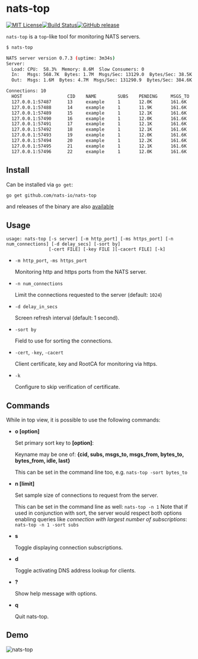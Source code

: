 # nats-top

[![MIT License](http://img.shields.io/badge/license-MIT-blue.svg?style=flat-square)](https://github.com/nats-io/nats-top/blob/master/LICENSE)[![Build Status](https://travis-ci.org/nats-io/nats-top.svg?branch=master)](http://travis-ci.org/nats-io/nats-top)[![GitHub release](http://img.shields.io/github/release/nats-io/nats-top.svg?style=flat-square)](https://github.com/nats-io/nats-top/releases)

`nats-top` is a `top`-like tool for monitoring NATS servers.

```sh
$ nats-top

NATS server version 0.7.3 (uptime: 3m34s)
Server:
  Load: CPU:  58.3%  Memory: 8.6M  Slow Consumers: 0
  In:   Msgs: 568.7K  Bytes: 1.7M  Msgs/Sec: 13129.0  Bytes/Sec: 38.5K
  Out:  Msgs: 1.6M  Bytes: 4.7M  Msgs/Sec: 131290.9  Bytes/Sec: 384.6K    

Connections: 10
  HOST                 CID    NAME        SUBS    PENDING     MSGS_TO   MSGS_FROM   BYTES_TO    BYTES_FROM  LANG     VERSION  UPTIME   LAST ACTIVITY
  127.0.0.1:57487      13     example     1       12.0K       161.6K    0           484.7K      0           go       1.1.7    17s      2016-02-09 00:13:24.753062715 -0800 PST
  127.0.0.1:57488      14     example     1       11.9K       161.6K    0           484.7K      0           go       1.1.7    17s      2016-02-09 00:13:24.753040168 -0800 PST
  127.0.0.1:57489      15     example     1       12.1K       161.6K    0           484.7K      0           go       1.1.7    17s      2016-02-09 00:13:24.753069442 -0800 PST
  127.0.0.1:57490      16     example     1       12.0K       161.6K    0           484.7K      0           go       1.1.7    17s      2016-02-09 00:13:24.753057413 -0800 PST
  127.0.0.1:57491      17     example     1       12.1K       161.6K    0           484.7K      0           go       1.1.7    17s      2016-02-09 00:13:24.75307264 -0800 PST 
  127.0.0.1:57492      18     example     1       12.1K       161.6K    0           484.7K      0           go       1.1.7    17s      2016-02-09 00:13:24.753066213 -0800 PST
  127.0.0.1:57493      19     example     1       12.0K       161.6K    0           484.7K      0           go       1.1.7    17s      2016-02-09 00:13:24.753075802 -0800 PST
  127.0.0.1:57494      20     example     1       12.2K       161.6K    0           484.7K      0           go       1.1.7    17s      2016-02-09 00:13:24.753052178 -0800 PST
  127.0.0.1:57495      21     example     1       12.1K       161.6K    0           484.7K      0           go       1.1.7    17s      2016-02-09 00:13:24.753048615 -0800 PST
  127.0.0.1:57496      22     example     1       12.0K       161.6K    0           484.7K      0           go       1.1.7    17s      2016-02-09 00:13:24.753016783 -0800 PST
```

## Install

Can be installed via `go get`:

```sh
go get github.com/nats-io/nats-top
```

and releases of the binary are also [available](https://github.com/nats-io/nats-top/releases)

## Usage

```
usage: nats-top [-s server] [-m http_port] [-ms https_port] [-n num_connections] [-d delay_secs] [-sort by]
                [-cert FILE] [-key FILE ][-cacert FILE] [-k]
```

- `-m http_port`, `-ms https_port`

  Monitoring http and https ports from the NATS server.

- `-n num_connections`

  Limit the connections requested to the server (default: `1024`)

- `-d delay_in_secs`

  Screen refresh interval (default: 1 second).

- `-sort by `

  Field to use for sorting the connections.

- `-cert`, `-key`, `-cacert`

  Client certificate, key and RootCA for monitoring via https.

- `-k`

  Configure to skip verification of certificate.

## Commands

While in top view, it is possible to use the following commands:

- **o [option]**

  Set primary sort key to **[option]**:

  Keyname may be one of: **{cid, subs, msgs_to, msgs_from, bytes_to, bytes_from, idle, last}**

  This can be set in the command line too, e.g. `nats-top -sort bytes_to`

- **n [limit]**

  Set sample size of connections to request from the server.

  This can be set in the command line as well: `nats-top -n 1`
  Note that if used in conjunction with sort, the server would respect
  both options enabling queries like _connection with largest number of subscriptions_:
  `nats-top -n 1 -sort subs`

- **s**

  Toggle displaying connection subscriptions.

- **d**

  Toggle activating DNS address lookup for clients.

- **?**

  Show help message with options.

- **q**

  Quit nats-top.

## Demo

![nats-top](https://cloud.githubusercontent.com/assets/26195/12911060/901419e0-cec4-11e5-8384-e222a891e6bf.gif)
